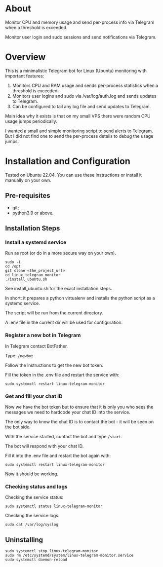 # About
Monitor CPU and memory usage and send per-process info via Telegram when a threshold is exceeded.

Monitor user login and sudo sessions and send notifications via Telegram.

# Overview

This is a minimalistic Telegram bot for Linux (Ubuntu) monitoring with important features:
1. Monitors CPU and RAM usage and sends per-process statistics when a threshold is exceeded.
2. Monitors user logins and sudo via /var/log/auth.log and sends updates to Telegram.
3. Can be configured to tail any log file and send updates to Telegram.

Main idea why it exists is that on my small VPS there were random CPU
usage jumps periodically.

I wanted a small and simple monitoring script to send alerts to Telegram.
But I did not find one to send the per-process details to debug the usage jumps.

# Installation and Configuration

Tested on Ubuntu 22.04.
You can use these instructions or install it manually on your own.

## Pre-requisites
- git;
- python3.9 or above.


## Installation Steps

### Install a systemd service
Run as root (or do in a more secure way on your own).

```shell
sudo -i
cd /opt
git clone <the_project_url>
cd linux_telegram_monitor
./install_ubuntu.sh
```

See install_ubuntu.sh for the exact installation steps.

In short: it prepares a python virtualenv and installs the python
script as a systemd service. 

The script will be run from the current directory.

A .env file in the current dir will be used for configuration.

### Register a new bot in Telegram
In Telegram contact BotFather.

Type: `/newbot`

Follow the instructions to get the new bot token.

Fill the token in the .env file and restart the service with:
```shell
sudo systemctl restart linux-telegram-monitor
```

### Get and fill your chat ID
Now we have the bot token but to ensure that it is only you 
who sees the messages we need to hardcode your chat ID into the service.

The only way to know the chat ID is to contact the bot - it
will be seen on the bot side.

With the service started, contact the bot and type `/start`.

The bot will respond with your chat ID.

Fill it into the .env file and restart the bot again with:
```shell
sudo systemctl restart linux-telegram-monitor
```

Now it should be working.

### Checking status and logs
Checking the service status:
```shell
sudo systemctl status linux-telegram-monitor 
```

Checking the service logs:
```shell
sudo cat /var/log/syslog
```

## Uninstalling

```shell
sudo systemctl stop linux-telegram-monitor
sudo rm /etc/systemd/system/linux-telegram-monitor.service
sudo systemctl daemon-reload
```